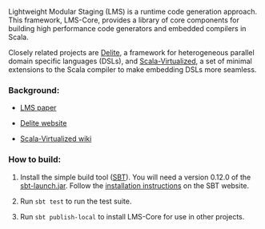 Lightweight Modular Staging (LMS) is a runtime code generation approach. 
This framework, LMS-Core, provides a library of core components for building 
high performance code generators and embedded compilers in Scala. 

Closely related projects are [Delite](https://github.com/stanford-ppl/Delite/),
a framework for heterogeneous parallel domain specific languages (DSLs),
and [Scala-Virtualized](https://github.com/tiarkrompf/scala-virtualized/),
a set of minimal extensions to the Scala compiler to make embedding DSLs
more seamless.

### Background:

- [LMS paper](http://infoscience.epfl.ch/record/150347/files/gpce63-rompf.pdf)

- [Delite website](http://stanford-ppl.github.com/Delite/)

- [Scala-Virtualized wiki](https://github.com/TiarkRompf/scala-virtualized/wiki)


### How to build:

1. Install the simple build tool ([SBT](http://www.scala-sbt.org/)). 
You will need a version 0.12.0 of the [sbt-launch.jar](http://repo.typesafe.com/typesafe/ivy-releases/org.scala-sbt/sbt-launch/0.12.0/sbt-launch.jar).
Follow the [installation instructions](http://www.scala-sbt.org/download.html#manual) on the SBT website.

2. Run `sbt test` to run the test suite.

3. Run `sbt publish-local` to install LMS-Core for use in other projects.
